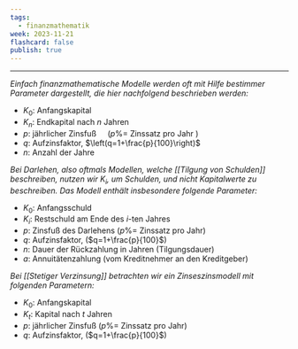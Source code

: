 ```yaml
---
tags:
  - finanzmathematik
week: 2023-11-21
flashcard: false
publish: true
---
```

***

*Einfach finanzmathematische Modelle werden oft mit Hilfe bestimmer Parameter dargestellt, die hier nachfolgend beschrieben werden:*

- $K_0$: Anfangskapital
- $K_n$: Endkapital nach $n$ Jahren
- $p$: jährlicher Zinsfuß $\quad(p \%=$ Zinssatz pro Jahr $)$
- $q$: Aufzinsfaktor, $\left(q=1+\frac{p}{100}\right)$
- $n$: Anzahl der Jahre

*Bei Darlehen, also oftmals Modellen, welche [[Tilgung von Schulden]] beschreiben, nutzen wir $K_{i}$, um Schulden, und nicht Kapitalwerte zu beschreiben. Das Modell enthält insbesondere folgende Parameter:*

- $K_0$: Anfangsschuld
- $K_i$: Restschuld am Ende des $i$-ten Jahres
- $p$: Zinsfuß des Darlehens ($p \%=$ Zinssatz pro Jahr)
- $q$: Aufzinsfaktor, ($q=1+\frac{p}{100}$)
- $n$: Dauer der Rückzahlung in Jahren (Tilgungsdauer)
- $a$: Annuitätenzahlung (vom Kreditnehmer an den Kreditgeber)

*Bei [[Stetiger Verzinsung]] betrachten wir ein Zinseszinsmodell mit folgenden Parametern:*

- $K_0$: Anfangskapital
- $K_t$: Kapital nach $t$ Jahren
- $p$: jährlicher Zinsfuß ($p \%=$ Zinssatz pro Jahr)
- $q$: Aufzinsfaktor, ($q=1+\frac{p}{100}$)